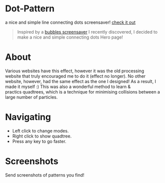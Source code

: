 # Dot-Pattern

 a nice and simple line connecting dots screensaver!
[ check it out]() <br>

> Inspired by a [bubbles screensaver](https://p5js-screensaver.rayhanadev.repl.co/) I recently discovered, I decided to make a nice and simple connecting dots Hero page!
# About

Various websites have this effect, however it was the old processing website that truly encouraged me to do it (effect no longer). No other website, however, had the same effect as the one I designed! As a result, I made it myself :)
This was also a wonderful method to learn & practics quadtrees, which is a technique for minimising collisions between a large number of particles.

# Navigating
- Left click to change modes.
- Right click to show quadtree.
- Press any key to go faster.

# Screenshots




Send screenshots of patterns you find!

